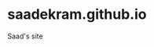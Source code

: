 # saadekram.github.io
Saad's site

<!---
SaadEkram/SaadEkram is a ✨ special ✨ repository because its `README.md` (this file) appears on your GitHub profile.
You can click the Preview link to take a look at your changes.
--->
